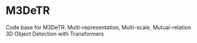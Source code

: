 # M3DeTR
Code base for M3DeTR: Multi-representation, Multi-scale, Mutual-relation 3D Object Detection with Transformers
